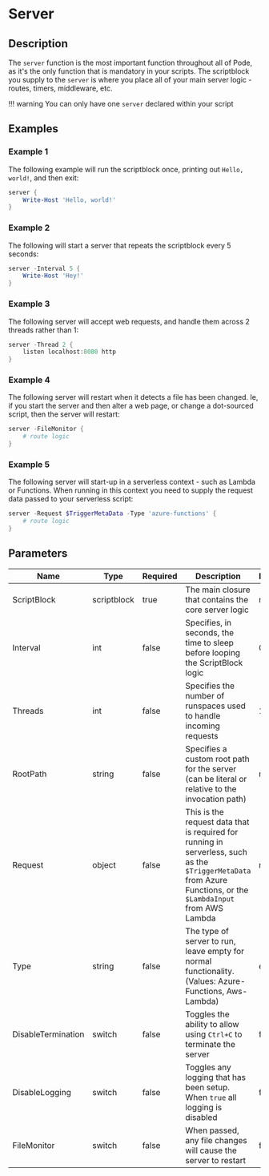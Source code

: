 # Server

## Description

The `server` function is the most important function throughout all of Pode, as it's the only function that is mandatory in your scripts. The scriptblock you supply to the `server` is where you place all of your main server logic - routes, timers, middleware, etc.

!!! warning
    You can only have one `server` declared within your script

## Examples

### Example 1

The following example will run the scriptblock once, printing out `Hello, world!`, and then exit:

```powershell
server {
    Write-Host 'Hello, world!'
}
```

### Example 2

The following will start a server that repeats the scriptblock every 5 seconds:

```powershell
server -Interval 5 {
    Write-Host 'Hey!'
}
```

### Example 3

The following server will accept web requests, and handle them across 2 threads rather than 1:

```powershell
server -Thread 2 {
    listen localhost:8080 http
}
```

### Example 4

The following server will restart when it detects a file has been changed. Ie, if you start the server and then alter a web page, or change a dot-sourced script, then the server will restart:

```powershell
server -FileMonitor {
    # route logic
}
```

### Example 5

The following server will start-up in a serverless context - such as Lambda or Functions. When running in this context you need to supply the request data passed to your serverless script:

```powershell
server -Request $TriggerMetaData -Type 'azure-functions' {
    # route logic
}
```

## Parameters

| Name | Type | Required | Description | Default |
| ---- | ---- | -------- | ----------- | ------- |
| ScriptBlock | scriptblock | true | The main closure that contains the core server logic | null |
| Interval | int | false | Specifies, in seconds, the time to sleep before looping the ScriptBlock logic | 0 |
| Threads | int | false | Specifies the number of runspaces used to handle incoming requests | 1 |
| RootPath | string | false | Specifies a custom root path for the server (can be literal or relative to the invocation path) | null |
| Request | object | false | This is the request data that is required for running in serverless, such as the `$TriggerMetaData` from Azure Functions, or the `$LambdaInput` from AWS Lambda | null |
| Type | string | false | The type of server to run, leave empty for normal functionality. (Values: Azure-Functions, Aws-Lambda) | empty |
| DisableTermination | switch | false | Toggles the ability to allow using `Ctrl+C` to terminate the server | false |
| DisableLogging | switch | false | Toggles any logging that has been setup. When `true` all logging is disabled | false |
| FileMonitor | switch | false | When passed, any file changes will cause the server to restart | false |
